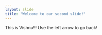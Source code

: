 ```yaml
---
layout: slide
title: "Welcome to our second slide!"
---
```

This is Vishnu!!!
Use the left arrow to go back!
